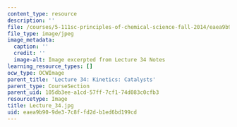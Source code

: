 ```yaml
---
content_type: resource
description: ''
file: /courses/5-111sc-principles-of-chemical-science-fall-2014/eaea9b909de37c8ffd2db1ed6bd199cd_Lecture_34.jpg
file_type: image/jpeg
image_metadata:
  caption: ''
  credit: ''
  image-alt: Image excerpted from Lecture 34 Notes
learning_resource_types: []
ocw_type: OCWImage
parent_title: 'Lecture 34: Kinetics: Catalysts'
parent_type: CourseSection
parent_uid: 105db3ee-a1cd-57ff-7cf1-74d083c0cfb3
resourcetype: Image
title: Lecture_34.jpg
uid: eaea9b90-9de3-7c8f-fd2d-b1ed6bd199cd
---
```

